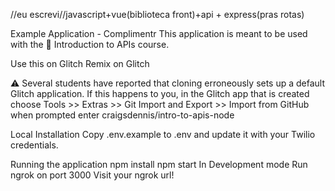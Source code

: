 //eu escrevi//javascript+vue(biblioteca front)+api + express(pras rotas)

Example Application - Complimentr
This application is meant to be used with the 🎥 Introduction to APIs course.

Use this on Glitch
Remix on Glitch

⚠️ Several students have reported that cloning erroneously sets up a default Glitch application. If this happens to you, in the Glitch app that is created choose Tools >> Extras >> Git Import and Export >> Import from GitHub when prompted enter craigsdennis/intro-to-apis-node

Local Installation
Copy .env.example to .env and update it with your Twilio credentials.

Running the application
npm install
npm start
In Development mode
Run ngrok on port 3000
Visit your ngrok url!